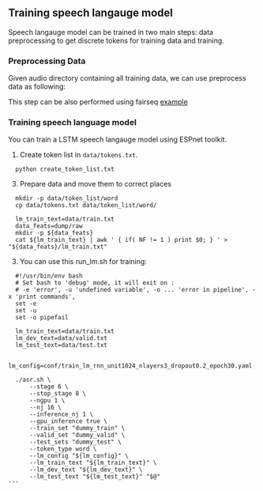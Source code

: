 ## Training speech langauge model
Speech langauge model can be trained in two main steps: data preprocessing to get discrete tokens for training data and training. 

### Preprocessing Data
Given audio directory containing all training data, we can use preprocess data as following:

This step can be also performed using fairseq [example](https://github.com/facebookresearch/fairseq/tree/main/examples/textless_nlp/gslm/ulm)


### Training speech language model
You can train a LSTM speech langauge model using ESPnet toolkit.

1. Create token list in ```data/tokens.txt```.

```
  python create_token_list.txt
```

3. Prepare data and move them to correct places
```
  mkdir -p data/token_list/word
  cp data/tokens.txt data/token_list/word/

  lm_train_text=data/train.txt
  data_feats=dump/raw
  mkdir -p ${data_feats}
  cat ${lm_train_text} | awk ' { if( NF != 1 ) print $0; } ' > "${data_feats}/lm_train.txt"
```

3. You can use this run_lm.sh for training:
```
  #!/usr/bin/env bash
  # Set bash to 'debug' mode, it will exit on :
  # -e 'error', -u 'undefined variable', -o ... 'error in pipeline', -x 'print commands',
  set -e
  set -u
  set -o pipefail

  lm_train_text=data/train.txt
  lm_dev_text=data/valid.txt
  lm_test_text=data/test.txt

  lm_config=conf/train_lm_rnn_unit1024_nlayers3_dropout0.2_epoch30.yaml

  ./asr.sh \
      --stage 6 \
      --stop_stage 8 \
      --ngpu 1 \
      --nj 16 \
      --inference_nj 1 \
      --gpu_inference true \
      --train_set "dummy_train" \
      --valid_set "dummy_valid" \
      --test_sets "dummy_test" \
      --token_type word \
      --lm_config "${lm_config}" \
      --lm_train_text "${lm_train_text}" \
      --lm_dev_text "${lm_dev_text}" \
      --lm_test_text "${lm_test_text}" "$@"
'''
